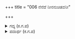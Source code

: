 +++
title = "006 ನೆನೆದೆ ನೀನನುಚಿತವನೀ"

+++

<details><summary>ಗದ್ಯ (ಕ.ಗ.ಪ) </summary>

6. ಆಗ ವಿದುರನು  ಕುರುಪತಿಗೆ "ನೋಡು, ನೀನು ಪಾಂಡವರಿಗೆ ಅನುಚಿತವಾದುದನ್ನು ನೆನೆದೆ. ಆದರೆ ಈಗ ದ್ರೌಪದಿಯ ದೈವಸ್ಮರಣೆಯ ಕಾರಣದಿಂದ ನಿನಗೆ ಬರಲಿದ್ದ ದೂರು ಹೋಯಿತು. ಪೂರ್ತಿಯಾಗಿ ಬರಲಿದ್ದ ಅಪಕೀರ್ತಿ ಅರೆಬೆಳಸಾಯಿತು.   
ಈಗ ದ್ರೌಪದಿಯನ್ನು ಬಿಡುಗಡೆ ಮಾಡು. ಪಾಂಡವರ ವಿಷಯದಲ್ಲಿ ನಿನ್ನಿಚ್ಛೆಯಂತೆ ನಡೆದುಕೊ. ಹೀಗೆ ಮಾಡಿದರೆ ನಿನಗೆ ಒಳ್ಳೆಯದು' ಎಂದ
</details>

<details><summary>ಪದಾರ್ಥ (ಕ.ಗ.ಪ) </summary>

-
</details>

